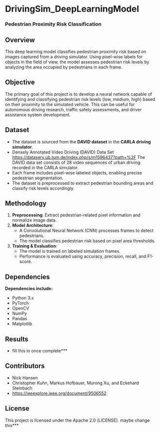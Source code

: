 # **DrivingSim_DeepLearningModel**  
### **Pedestrian Proximity Risk Classification**  

## **Overview**  
This deep learning model classifies pedestrian proximity risk based on images captured from a driving simulator. Using pixel-wise labels for objects in the field of view, the model assesses pedestrian risk levels by analyzing the area occupied by pedestrians in each frame.  

## **Objective**  
The primary goal of this project is to develop a neural network capable of identifying and classifying pedestrian risk levels (low, medium, high) based on their proximity to the simulated vehicle. This can be useful for autonomous driving research, traffic safety assessments, and driver assistance system development.  

## **Dataset**  
- The dataset is sourced from the **DAVID dataset** in the **CARLA driving simulator**.
- Densely Annotated Video Driving (DAVID) Data Set
https://dataserv.ub.tum.de/index.php/s/m1596437?path=%2F
The DAVID data set consists of 28 video sequences of urban driving recorded in the CARLA simulator.
- Each frame includes pixel-wise labeled objects, enabling precise pedestrian segmentation.  
- The dataset is preprocessed to extract pedestrian bounding areas and classify risk levels accordingly.  

## **Methodology**  
1. **Preprocessing**: Extract pedestrian-related pixel information and normalize image data.  
2. **Model Architecture**:  
   - A Convolutional Neural Network (CNN) processes frames to detect pedestrians.  
   - The model classifies pedestrian risk based on pixel area thresholds.  
3. **Training & Evaluation**:  
   - The model is trained on labeled simulation frames.  
   - Performance is evaluated using accuracy, precision, recall, and F1-score.  

## **Dependencies**  
**Dependencies include:**  
- Python 3.x  
- PyTorch  
- OpenCV  
- NumPy  
- Pandas  
- Matplotlib  

## **Results**  
- fill this in once complete***   

## **Contributors**  
- Nick Hansen
- Christopher Kuhn, Markus Hofbauer, Murong Xu, and Eckehard Steinbach
- https://ieeexplore.ieee.org/document/9506552

## **License**  
This project is licensed under the Apache 2.0 (LICENSE). 
maybe change this***
